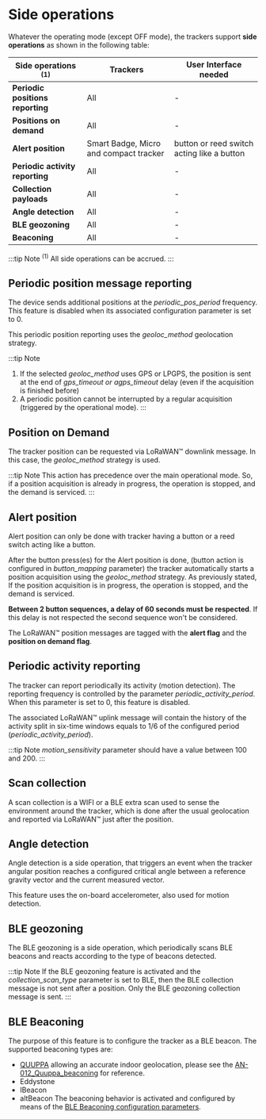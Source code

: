 # Side operations

Whatever the operating mode (except OFF mode), the trackers support **side operations** as shown in the following table:

|Side operations <sup>(1)</sup>    |Trackers|User Interface needed|
|----------------------|-----------------|-------------------------|
|**Periodic positions reporting**  |All              |          -              |
|**Positions on demand**           |All              |          -              |
|**Alert position**                |Smart Badge, Micro and compact tracker     |button or reed switch acting like a button|
|**Periodic activity reporting**   |All              |          -              |
|**Collection payloads**           |All              |          -              |
|**Angle detection**               |All              |          -              |
|**BLE geozoning**                 |All              |          -              |
|**Beaconing**                     |All              |          -              |


:::tip Note
<sup>(1)</sup> All side operations can be accrued.
:::

## Periodic position message reporting

The device sends additional positions at the *periodic_pos_period* frequency. This feature is disabled when its associated configuration parameter is set to 0.

This periodic position reporting uses the *geoloc_method* geolocation strategy.

:::tip Note
1.  If the selected *geoloc_method* uses GPS or LPGPS, the position is sent at the end of *gps_timeout or agps_timeout* delay (even if the acquisition is finished before)
2.  A periodic position cannot be interrupted by a regular acquisition (triggered by the operational mode).
:::

## Position on Demand

The tracker position can be requested via LoRaWAN™ downlink message. In this case, the *geoloc_method* strategy is used.

:::tip Note
This action has precedence over the main operational mode. So, if a position acquisition is already in progress, the operation is stopped, and the demand is serviced.
:::

## Alert position

Alert position can only be done with tracker having a button or a reed switch acting like a button.

After the button press(es) for the Alert position is done, (button action is configured in *button_mapping* parameter) the tracker automatically starts a position acquisition using the *geoloc_method* strategy. As previously stated, If the position acquisition is in progress, the operation is stopped, and the demand is serviced.

**Between 2 button sequences, a delay of 60 seconds must be respected**. If this delay is not respected the second sequence won't be considered.

The LoRaWAN™ position messages are tagged with the **alert flag** and the **position on demand flag**.

## Periodic activity reporting

The tracker can report periodically its activity (motion detection). The reporting frequency is controlled by the parameter
*periodic_activity_period*. When this parameter is set to 0, this feature is disabled.

The associated LoRaWAN™ uplink message will contain the history of the activity split in six-time windows equals to 1/6 of the configured period (*periodic_activity_period*).

:::tip Note
*motion_sensitivity* parameter should have a value between 100 and 200.
:::

## Scan collection

A scan collection is a WIFI or a BLE extra scan used to sense the environment around the tracker, which is done after the usual geolocation and reported via LoRaWAN&trade; just after the position.

## Angle detection

Angle detection is a side operation, that triggers an event when the tracker angular position reaches a configured critical angle between a reference gravity vector and the current measured vector.

This feature uses the on-board accelerometer, also used for motion detection.

## BLE geozoning

The BLE geozoning is a side operation, which periodically scans BLE beacons and reacts according to the type of beacons detected.

:::tip Note
If the BLE geozoning feature is activated and the *collection_scan_type* parameter is set to BLE, then the BLE collection message is not sent after a position. Only the BLE geozoning collection message is sent.
:::

## BLE Beaconing

The purpose of this feature is to configure the tracker as a BLE beacon. The supported beaconing types are:
-   [QUUPPA](https://www.quuppa.com/) allowing an accurate indoor geolocation, please see the [AN-012_Quuppa_beaconing](../../../../documentation-library/AbeewayTrackers_R.md#application-notes) for reference.
-   Eddystone
-   IBeacon
-   altBeacon
The beaconing behavior is activated and configured by means of the [BLE Beaconing configuration parameters](../../Parameters-default-configuration/firmware-parameters.md#ble-beaconing-parameters).
